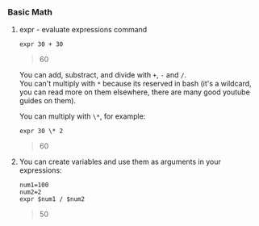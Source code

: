 ### Basic Math

1. expr - evaluate expressions command

    ```
	expr 30 + 30
    ```
	>60  

    You can add, substract, and divide with `+`, `-` and `/`.  
    You can't multiply with `*` because its reserved in bash (it's a wildcard,
    you can read more on them elsewhere, there are many good youtube guides on
    them).

    You can multiply with `\*`, for example:

    ```
    expr 30 \* 2
    ```
    >60

2. You can create variables and use them as arguments in your expressions:

    ```
	num1=100
	num2=2
	expr $num1 / $num2
    ```
    >50
